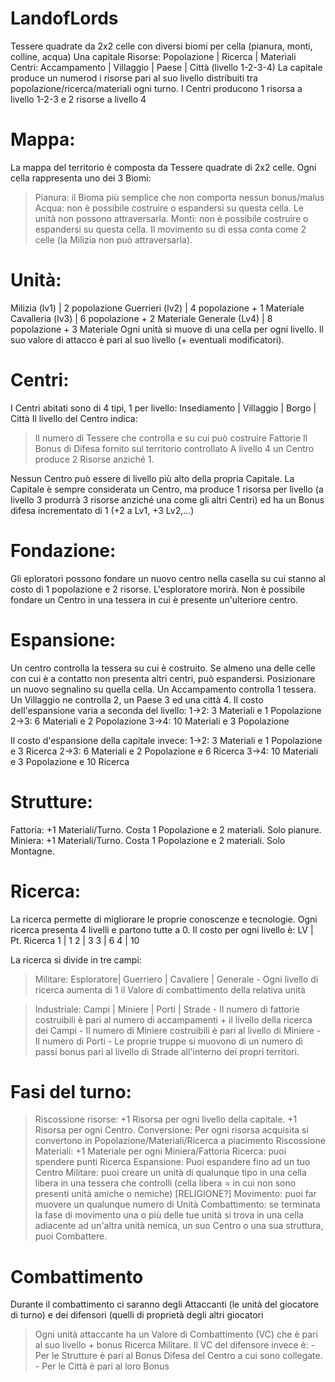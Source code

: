 # LandofLords
Tessere quadrate da 2x2 celle con diversi biomi per cella (pianura, monti, colline, acqua)
Una capitale
Risorse: Popolazione | Ricerca | Materiali
Centri: Accampamento | Villaggio | Paese | Città (livello 1-2-3-4)
La capitale produce un numerod i risorse pari al suo livello distribuiti tra popolazione/ricerca/materiali ogni turno.
I Centri producono 1 risorsa a livello 1-2-3 e 2 risorse a livello 4

# Mappa:
La mappa del territorio è composta da Tessere quadrate di 2x2 celle. Ogni cella rappresenta uno dei 3 Biomi:
> Pianura: il Bioma più semplice che non comporta nessun bonus/malus
> Acqua: non è possibile costruire o espandersi su questa cella. Le unità non possono attraversarla.
> Monti: non è possibile costruire o espandersi su questa cella. Il movimento su di essa conta come 2 celle (la Milizia non può attraversarla).

# Unità:
		
Milizia (lv1)    | 2 popolazione 
Guerrieri (lv2)  | 4 popolazione + 1 Materiale
Cavalleria (lv3) | 6 popolazione + 2 Materiale
Generale (Lv4)	 | 8 popolazione + 3 Materiale
Ogni unità si muove di una cella per ogni livello. Il suo valore di attacco è pari al suo livello (+ eventuali modificatori).

# Centri:
I Centri abitati sono di 4 tipi, 1 per livello:
Insediamento | Villaggio | Borgo | Città
Il livello del Centro indica:
> Il numero di Tessere che controlla e su cui può costruire Fattorie
> Il Bonus di Difesa fornito sul territorio controllato
> A livello 4 un Centro produce 2 Risorse anziché 1.

Nessun Centro può essere di livello più alto della propria Capitale.
La Capitale è sempre considerata un Centro, ma produce 1 risorsa per livello (a livello 3 produrrà 3 risorse anziché una come gli altri Centri) ed ha un Bonus difesa incrementato di 1 (+2 a Lv1, +3 Lv2,...)

# Fondazione:
Gli eploratori possono fondare un nuovo centro nella casella su cui stanno al costo di 1 popolazione e 2 risorse. L'esploratore morirà.
Non è possibile fondare un Centro in una tessera in cui è presente un'ulteriore centro.

# Espansione:
Un centro controlla la tessera su cui è costruito. Se almeno una delle celle con cui è a contatto non presenta altri centri, può espandersi. Posizionare un nuovo segnalino su quella cella. Un Accampamento controlla 1 tessera. Un Villaggio ne controlla 2, un Paese 3 ed una città 4.
Il costo dell'espansione varia a seconda del livello:
1->2: 3 Materiali e 1 Popolazione 
2->3: 6 Materiali e 2 Popolazione 
3->4: 10 Materiali e 3 Popolazione 

Il costo d'espansione della capitale invece:
1->2: 3 Materiali e 1 Popolazione e 3 Ricerca
2->3: 6 Materiali e 2 Popolazione e 6 Ricerca
3->4: 10 Materiali e 3 Popolazione e 10 Ricerca

# Strutture:
Fattoria: +1 Materiali/Turno. Costa 1 Popolazione e 2 materiali. Solo pianure.
Miniera: +1 Materiali/Turno. Costa 1 Popolazione e 2 materiali. Solo Montagne.

# Ricerca:
La ricerca permette di migliorare le proprie conoscenze e tecnologie. Ogni ricerca presenta 4 livelli e partono tutte a 0. Il costo per ogni livello è:
LV | Pt. Ricerca
1  | 1
2  | 3
3  | 6
4  | 10

La ricerca si divide in tre campi:
> Militare: Esploratore| Guerriero | Cavaliere | Generale
	- Ogni livello di ricerca aumenta di 1 il Valore di combattimento della relativa unità

> Industriale: Campi | Miniere | Porti | Strade
	- Il numero di fattorie costruibili è pari al numero di accampamenti + il livello della ricerca dei Campi
	- Il numero di Miniere costruibili è pari al livello di Miniere
	- Il numero di Porti 
	- Le proprie truppe si muovono di un numero di passi bonus pari al livello di Strade all'interno dei propri territori.

# Fasi del turno:
> Riscossione risorse: +1 Risorsa per ogni livello della capitale. +1 Risorsa per ogni Centro.
> Conversione: Per ogni risorsa acquisita si convertono in Popolazione/Materiali/Ricerca a piacimento
> Riscossione Materiali: +1 Materiale per ogni Miniera/Fattoria
> Ricerca: puoi spendere punti Ricerca
> Espansione: Puoi espandere fino ad un tuo Centro
> Militare: puoi creare un unità di qualunque tipo in una cella libera in una tessera che controlli (cella libera = in cui non sono presenti unità amiche o nemiche)
> [RELIGIONE?]
> Movimento: puoi far muovere un qualunque numero di Unità
> Combattimento: se terminata la fase di movimento una o più delle tue unità si trova in una cella adiacente ad un'altra unità nemica, un suo Centro o una sua struttura, puoi Combattere.

# Combattimento
Durante il combattimento ci saranno degli Attaccanti (le unità del giocatore di turno) e dei difensori (quelli di proprietà degli altri giocatori
> Ogni unità attaccante ha un Valore di Combattimento (VC) che è pari al suo livello + bonus Ricerca Militare. Il VC del difensore invece è:
	- Per le Strutture è pari al Bonus Difesa del Centro a cui sono collegate.
	- Per le Città è pari al loro Bonus